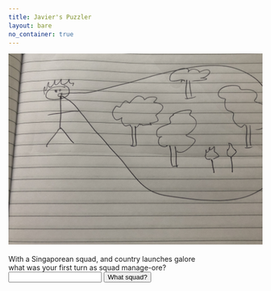 ```yaml
---
title: Javier's Puzzler
layout: bare
no_container: true
---
```


<div class="img-splash">
    <div class="img-container">
        <img src="oreilly.jpg" />
    </div>
</div>

<div class="container">
<br>
With a Singaporean squad, and country launches galore<br>
what was your first turn as squad manage-ore?<br>

<input id="guess" name="guess" />
<input type="button" value="What squad?" onclick="window.open('/puzzle/javier/' + document.getElementById('guess').value)" />
</div>
